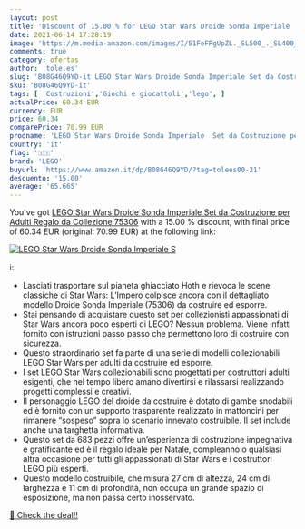 ```yaml
---
layout: post
title: 'Discount of 15.00 % for LEGO Star Wars Droide Sonda Imperiale  S'
date: 2021-06-14 17:28:19
image: 'https://m.media-amazon.com/images/I/51FeFPgUpZL._SL500_._SL400_.jpg'
comments: true
category: ofertas
author: 'tole.es'
slug: 'B08G46Q9YD-it LEGO Star Wars Droide Sonda Imperiale Set da Costruzione...'
sku: 'B08G46Q9YD-it'
tags: [ 'Costruzioni','Giochi e giocattoli','lego', ]
actualPrice: 60.34 EUR
currency: EUR
price: 60.34
comparePrice: 70.99 EUR
prodname: 'LEGO Star Wars Droide Sonda Imperiale  Set da Costruzione per Adulti  Regalo da Collezione  75306'
country: 'it'
flag: '🇮🇹'
brand: 'LEGO'
buyurl: 'https://www.amazon.it/dp/B08G46Q9YD/?tag=tolees00-21'
descuento: '15.00'
average: '65.665'
---
```


You've got [LEGO Star Wars Droide Sonda Imperiale  Set da Costruzione per Adulti  Regalo da Collezione  75306](https://www.amazon.it/dp/B08G46Q9YD/?tag=tolees00-21) with a  15.00 % discount, with final price of 60.34 EUR (original: 70.99 EUR) at the following link:

[![LEGO Star Wars Droide Sonda Imperiale  S](https://m.media-amazon.com/images/I/51FeFPgUpZL._SL500_._SL400_.jpg)](https://www.amazon.it/dp/B08G46Q9YD/?tag=tolees00-21)

ℹ️:

- Lasciati trasportare sul pianeta ghiacciato Hoth e rievoca le scene classiche di Star Wars: L’Impero colpisce ancora con il dettagliato modello Droide Sonda Imperiale (75306) da costruire ed esporre.
- Stai pensando di acquistare questo set per collezionisti appassionati di Star Wars ancora poco esperti di LEGO? Nessun problema. Viene infatti fornito con istruzioni passo passo che permettono loro di costruire con sicurezza.
- Questo straordinario set fa parte di una serie di modelli collezionabili LEGO Star Wars per adulti da costruire ed esporre.
- I set LEGO Star Wars collezionabili sono progettati per costruttori adulti esigenti, che nel tempo libero amano divertirsi e rilassarsi realizzando progetti complessi e creativi.
- Il personaggio LEGO del droide da costruire è dotato di gambe snodabili ed è fornito con un supporto trasparente realizzato in mattoncini per rimanere “sospeso” sopra lo scenario innevato costruibile. Il set include anche una targhetta informativa.
- Questo set da 683 pezzi offre un’esperienza di costruzione impegnativa e gratificante ed è il regalo ideale per Natale, compleanno o qualsiasi altra occasione per tutti gli appassionati di Star Wars e i costruttori LEGO più esperti.
- Questo modello costruibile, che misura 27 cm di altezza, 24 cm di larghezza e 11 cm di profondità, non occupa un grande spazio di esposizione, ma non passa certo inosservato.

[🛒 Check the deal!!](https://www.amazon.it/dp/B08G46Q9YD/?tag=tolees00-21)
